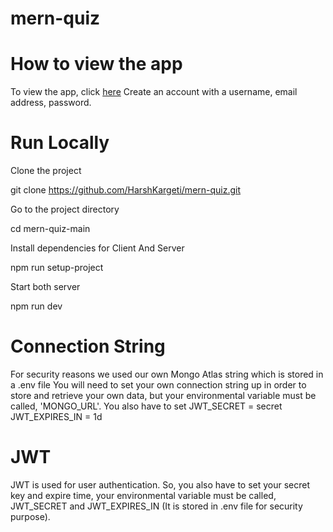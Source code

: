 # mern-quiz

# How to view the app
To view the app, click [here](https://quiz-app-81g0.onrender.com)
Create an account with a username, email address, password. 

# Run Locally
Clone the project

  git clone https://github.com/HarshKargeti/mern-quiz.git
  
Go to the project directory

  cd mern-quiz-main

Install dependencies for Client And Server

  npm run setup-project

Start both server 

  npm run dev

# Connection String
For security reasons we used our own Mongo Atlas string which is stored in a .env file 
You will need to set your own connection string up in order to store and retrieve your own data, but your environmental variable must be called, 'MONGO_URL'.
You also have to set JWT_SECRET = secret
JWT_EXPIRES_IN = 1d

# JWT
JWT is used for user authentication.
So, you also have to set your secret key and expire time, your environmental variable must be called, JWT_SECRET and JWT_EXPIRES_IN (It is stored in .env file for security purpose).

